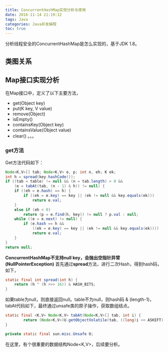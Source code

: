 ```yaml
---
title: ConcurrentHashMap实现分析与使用
date: 2016-11-14 21:19:12
tags: Java
categories: Java并发编程
toc: true
---
```


分析线程安全的ConcurrentHashMap是怎么实现的，基于JDK 1.8。

## 类图关系

## Map接口实现分析

在Map接口中，定义了以下主要方法，
- get(Object key)
- put(K key, V value)
- remove(Object)
- isEmpty()
- containsKey(Object key)
- containsValue(Object value)
- clear()
。。。

### get方法
Get方法代码如下：
~~~java
Node<K,V>[] tab; Node<K,V> e, p; int n, eh; K ek;
int h = spread(key.hashCode());
if ((tab = table) != null && (n = tab.length) > 0 &&
	(e = tabAt(tab, (n - 1) & h)) != null) {
	if ((eh = e.hash) == h) {
		if ((ek = e.key) == key || (ek != null && key.equals(ek)))
			return e.val;
	}
	else if (eh < 0)
		return (p = e.find(h, key)) != null ? p.val : null;
	while ((e = e.next) != null) {
		if (e.hash == h &&
			((ek = e.key) == key || (ek != null && key.equals(ek))))
			return e.val;
	}
}
return null;
~~~

**ConcurrentHashMap不支持null key，会抛出空指针异常(NullPointerException)**
首先通过**spread**方法，进行二次Hash，得到hash码，如下，
~~~java
static final int spread(int h) {
    return (h ^ (h >>> 16)) & HASH_BITS;
}
~~~
如果table为null，则直接返回null。table不为null，则hash码 & (length-1)，tabAt代码如下，最终通过unsafe类的原子操作，获取数组结点。
~~~java
static final <K,V> Node<K,V> tabAt(Node<K,V>[] tab, int i) {
        return (Node<K,V>)U.getObjectVolatile(tab, ((long)i << ASHIFT) + ABASE);
}
~~~
~~~java
private static final sun.misc.Unsafe U;
~~~
在这里，有个很重要的数据结构Node<K,V>，后续要分析。


